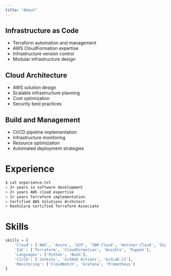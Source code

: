 ```yaml
---
title: "About"
---
```



## Infrastructure as Code

- Terraform automation and management
- AWS CloudFormation expertise
- Infrastructure version control
- Modular infrastructure design

## Cloud Architecture

- AWS solution design
- Scalable infrastructure planning
- Cost optimization
- Security best practices

## Build and Management

- CI/CD pipeline implementation
- Infrastructure monitoring
- Resource optimization
- Automated deployment strategies

# Experience

```bash
$ cat experience.txt
> 2+ years in software development
> 2+ years AWS cloud expertise
> 1+ years Terraform implementation
> Certified AWS Solutions Architect
> HashiCorp Certified Terraform Associate
```

# Skills

```python
skills = {
    'Cloud': ['AWS', 'Azure', 'GCP', 'IBM Cloud', 'Hetzner Cloud', 'Digital Ocean'],
    'IaC': ['Terraform', 'CloudFormation', 'Ansible', 'Puppet'],
    'Languages': ['Python', 'Bash'],
    'CI/CD': ['Jenkins', 'GitHub Actions', 'GitLab CI'],
    'Monitoring': ['CloudWatch', 'Grafana', 'Prometheus']
}
```
